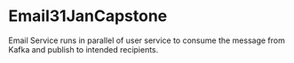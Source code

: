 # Email31JanCapstone
Email Service runs in parallel of user service to consume the message from Kafka and publish to intended recipients. 



